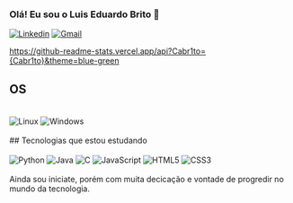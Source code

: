 
### Olá! Eu sou o Luis Eduardo Brito 👋

[![Linkedin](https://img.shields.io/badge/LinkedIn-0077B5?style=for-the-badge&logo=linkedin&logoColor=white)](https://www.linkedin.com/in/luiseduardobrito1/)
[![Gmail](https://img.shields.io/badge/Gmail-D14836?style=for-the-badge&logo=gmail&logoColor=white)](mailto:luis.b.c.melo@gmail.com) 

https://github-readme-stats.vercel.app/api?Cabr1to={Cabr1to}&theme=blue-green

## OS

<div style= "display: inline_block"> <br/>
<img align="center"   alt="Linux" src= "https://img.shields.io/badge/Linux-FCC624?style=for-the-badge&logo=linux&logoColor=black" />
<img align="center"   alt="Windows" src= "https://img.shields.io/badge/Windows-0078D6?style=for-the-badge&logo=windows&logoColor=white" />
</div>
<br>
## Tecnologias que estou estudando

<div style= "display: inline_block"> <br/>
  <img align="center"   alt="Python" src="https://img.shields.io/badge/Python-14354C?style=for-the-badge&logo=python&logoColor=white" />
  <img align="center"   alt="Java" src="https://img.shields.io/badge/Java-ED8B00?style=for-the-badge&logo=openjdk&logoColor=white" />
  <img align="center"   alt="C" src="https://img.shields.io/badge/C-00599C?style=for-the-badge&logo=c&logoColor=white" />
  <img align="center"   alt="JavaScript" src="https://img.shields.io/badge/JavaScript-323330?style=for-the-badge&logo=javascript&logoColor=F7DF1E" />
  <img align="center"   alt="HTML5" src="https://img.shields.io/badge/HTML5-E34F26?style=for-the-badge&logo=html5&logoColor=white" />
  <img align="center"   alt="CSS3" src="https://img.shields.io/badge/CSS3-1572B6?style=for-the-badge&logo=css3&logoColor=white" />
  
  
  
</div>
<br>  
Ainda sou iniciate, porém com muita decicação e vontade de progredir no mundo da tecnologia.
